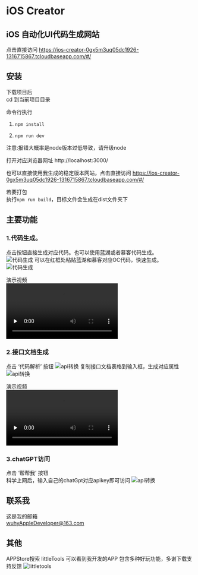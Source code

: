 # iOS Creator
## iOS 自动化UI代码生成网站  
点击直接访问
https://ios-creator-0gx5m3uq05dc1926-1316715867.tcloudbaseapp.com/#/

## 安装
下载项目后  
cd 到当前项目目录

命令行执行  
1. ```npm install```            

2. ```npm run dev```

注意:报错大概率是node版本过低导致，请升级node

打开对应浏览器网址
http://localhost:3000/

也可以直接使用我生成的稳定版本网站，点击直接访问
https://ios-creator-0gx5m3uq05dc1926-1316715867.tcloudbaseapp.com/#/

若要打包  
执行```npm run build```，目标文件会生成在dist文件夹下

## 主要功能  
### 1.代码生成。 
点击按钮直接生成对应代码。也可以使用蓝湖或者慕客代码生成。   
![](./markdown-sources/代码生成1.png '代码生成')
可以在红框处粘贴蓝湖和慕客对应OC代码，快速生成。  
![](./markdown-sources/蓝湖代码.png '代码生成') 

演示视频   
<video id="video1" controls="" preload="none">
      <source id="mp41" src="./markdown-sources/UI转代码.mp4" type="video/mp4">
</videos> 
  
### 2.接口文档生成
点击 ‘代码解析’ 按钮
  ![](./markdown-sources/api转换.png 'api转换') 
复制接口文档表格到输入框，生成对应属性
![](./markdown-sources/接口转文档.png 'api转换') 

演示视频   
<video id="video1" controls="" preload="none">
      <source id="mp41" src="./markdown-sources/API%E8%BD%AC%E5%B1%9E%E6%80%A7.mp4" type="video/mp4">
</videos> 


### 3.chatGPT访问

点击 ‘帮帮我’ 按钮  
科学上网后，输入自己的chatGpt对应apikey即可访问
![](./markdown-sources/chatGpt.png 'api转换') 

## 联系我
这是我的邮箱  
wuhyAppleDeveloper@163.com
  
## 其他
APPStore搜索 littleTools 可以看到我开发的APP
包含多种好玩功能，多谢下载支持反馈
![](./markdown-sources/littletools.jpg 'littletools') 


